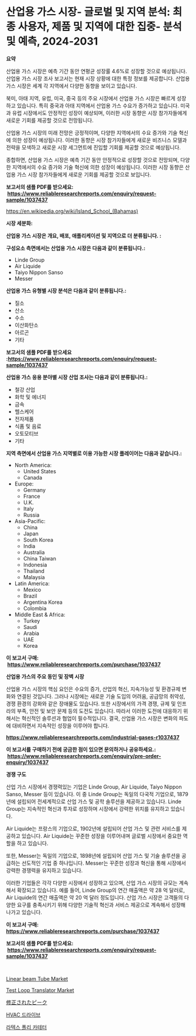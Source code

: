 <p><h1>산업용 가스 시장- 글로벌 및 지역 분석: 최종 사용자, 제품 및 지역에 대한 집중- 분석 및 예측, 2024-2031</h1></p><p><strong>요약</strong></p>
<p><p>산업용 가스 시장은 예측 기간 동안 연평균 성장률 4.6%로 성장할 것으로 예상됩니다. 산업용 가스 시장 조사 보고서는 현재 시장 상황에 대한 특정 정보를 제공합니다. 산업용 가스 시장은 세계 각 지역에서 다양한 동향을 보이고 있습니다.</p><p>북미, 아태 지역, 유럽, 미국, 중국 등의 주요 시장에서 산업용 가스 시장은 빠르게 성장하고 있습니다. 특히 중국과 아태 지역에서 산업용 가스 수요가 증가하고 있습니다. 미국과 유럽 시장에서도 안정적인 성장이 예상되며, 이러한 시장 동향은 시장 참가자들에게 새로운 기회를 제공할 것으로 전망됩니다.</p><p>산업용 가스 시장의 미래 전망은 긍정적이며, 다양한 지역에서의 수요 증가와 기술 혁신에 의한 성장이 예상됩니다. 이러한 동향은 시장 참가자들에게 새로운 비즈니스 모델과 전략을 모색하고 새로운 시장 세그먼트에 진입할 기회를 제공할 것으로 예상됩니다.</p><p>종합하면, 산업용 가스 시장은 예측 기간 동안 안정적으로 성장할 것으로 전망되며, 다양한 지역에서의 수요 증가와 기술 혁신에 의한 성장이 예상됩니다. 이러한 시장 동향은 산업용 가스 시장 참가자들에게 새로운 기회를 제공할 것으로 보입니다.</p></p>
<p><strong>보고서의 샘플 PDF를 받으세요: &nbsp;<a href="https://www.reliableresearchreports.com/enquiry/request-sample/1037437">https://www.reliableresearchreports.com/enquiry/request-sample/1037437</a></strong></p>
<p><a href="https://en.wikipedia.org/wiki/Island_School_(Bahamas)">https://en.wikipedia.org/wiki/Island_School_(Bahamas)</a></p>
<p><strong>시장 세분화:</strong></p>
<p><strong> 산업용 가스 시장은 개요, 배포, 애플리케이션 및 지역으로 더 분류됩니다. :</strong></p>
<p><strong>구성요소 측면에서는 산업용 가스 시장은 다음과 같이 분류됩니다.:</strong></p>
<p><ul><li>Linde Group</li><li>Air Liquide</li><li>Taiyo Nippon Sanso</li><li>Messer</li></ul></p>
<p><strong> 산업용 가스 유형별 시장 분석은 다음과 같이 분류됩니다.:</strong></p>
<p><ul><li>질소</li><li>산소</li><li>수소</li><li>이산화탄소</li><li>아르곤</li><li>기타</li></ul></p>
<p><strong>보고서의 샘플 PDF를 받으세요 :<a href="https://www.reliableresearchreports.com/enquiry/request-sample/1037437">https://www.reliableresearchreports.com/enquiry/request-sample/1037437</a></strong></p>
<p><strong> 산업용 가스 응용 분야별 시장 산업 조사는 다음과 같이 분류됩니다.:</strong></p>
<p><ul><li>철강 산업</li><li>화학 및 에너지</li><li>금속</li><li>헬스케어</li><li>전자제품</li><li>식품 및 음료</li><li>오토모티브</li><li>기타</li></ul></p>
<p><strong>지역 측면에서 산업용 가스 지역별로 이용 가능한 시장 플레이어는 다음과 같습니다.:</strong></p>
<p><ul>
    <li>
        North America:
        <ul>
            <li>United States</li>
            <li>Canada</li>
        </ul>
    </li>
    <li>
        Europe:
        <ul>
            <li>Germany</li>
            <li>France</li>
            <li>U.K.</li>
            <li>Italy</li>
            <li>Russia</li>
        </ul>
    </li>
    <li>
        Asia-Pacific:
        <ul>
            <li>China</li>
            <li>Japan</li>
            <li>South Korea</li>
            <li>India</li>
            <li>Australia</li>
            <li>China Taiwan</li>
            <li>Indonesia</li>
            <li>Thailand</li>
            <li>Malaysia</li>
        </ul>
    </li>
    <li>
        Latin America:
        <ul>
            <li>Mexico</li>
            <li>Brazil</li>
            <li>Argentina Korea</li>
            <li>Colombia</li>
        </ul>
    </li>
    <li>
        Middle East & Africa:
        <ul>
            <li>Turkey</li>
            <li>Saudi</li>
            <li>Arabia</li>
            <li>UAE</li>
            <li>Korea</li>
        </ul>
    </li>
    </ul></p>
<p><strong>이 보고서 구매: &nbsp;<a href="https://www.reliableresearchreports.com/purchase/1037437">https://www.reliableresearchreports.com/purchase/1037437</a></strong></p>
<p><strong>산업용 가스의 주요 동인 및 장벽 시장</strong></p>
<p><p>산업용 가스 시장의 핵심 요인은 수요의 증가, 산업의 혁신, 지속가능성 및 환경규제 변화와 연결된 것입니다. 그러나 시장에는 새로운 기술 도입의 어려움, 공급망의 취약성, 경쟁 환경의 강화와 같은 장애물도 있습니다. 또한 시장에서의 가격 경쟁, 규제 및 인프라의 부족, 안전 및 보안 문제 등의 도전도 있습니다. 따라서 이러한 도전에 대응하기 위해서는 혁신적인 솔루션과 협업이 필수적입니다. 결국, 산업용 가스 시장은 변화의 파도에 대비하면서 지속적인 성장을 이루어야 합니다.</p></p>
<p><strong><a href="https://www.reliableresearchreports.com/industrial-gases-r1037437">https://www.reliableresearchreports.com/industrial-gases-r1037437</a></strong></p>
<p><strong>이 보고서를 구매하기 전에 궁금한 점이 있으면 문의하거나 공유하세요.: &nbsp;<a href="https://www.reliableresearchreports.com/enquiry/pre-order-enquiry/1037437">https://www.reliableresearchreports.com/enquiry/pre-order-enquiry/1037437</a></strong></p>
<p><strong>경쟁 구도</strong></p>
<p><p>산업 가스 시장에서 경쟁력있는 기업은 Linde Group, Air Liquide, Taiyo Nippon Sanso, Messer 등이 있습니다. 이 중 Linde Group는 독일의 다국적 기업으로, 1879년에 설립되어 전세계적으로 산업 가스 및 공학 솔루션을 제공하고 있습니다. Linde Group는 지속적인 혁신과 투자로 성장하며 시장에서 강력한 위치를 유지하고 있습니다.</p><p>Air Liquide는 프랑스의 기업으로, 1902년에 설립되어 산업 가스 및 관련 서비스를 제공하고 있습니다. Air Liquide는 꾸준한 성장을 이루어내며 글로벌 시장에서 중요한 역할을 하고 있습니다.</p><p>또한, Messer는 독일의 기업으로, 1898년에 설립되어 산업 가스 및 기술 솔루션을 공급하는 선도적인 기업 중 하나입니다. Messer는 꾸준한 성장과 혁신을 통해 시장에서 강력한 경쟁력을 유지하고 있습니다.</p><p>이러한 기업들은 각각 다양한 시장에서 성장하고 있으며, 산업 가스 시장의 규모는 계속해서 확장되고 있습니다. 예를 들어, Linde Group의 연간 매출액은 약 28 억 달러로, Air Liquide의 연간 매출액은 약 20 억 달러 정도입니다. 산업 가스 시장은 고객들의 다양한 요구를 충족시키기 위해 다양한 기술적 혁신과 서비스 제공으로 계속해서 성장해 나가고 있습니다.</p></p>
<p><strong>이 보고서 구매: &nbsp; <a href="https://www.reliableresearchreports.com/purchase/1037437">https://www.reliableresearchreports.com/purchase/1037437</a></strong></p>
<p><strong>보고서의 샘플 PDF를 받으세요: &nbsp;<a href="https://www.reliableresearchreports.com/enquiry/request-sample/1037437">https://www.reliableresearchreports.com/enquiry/request-sample/1037437</a></strong><strong></strong></p>
<p>&nbsp;</p>
<p><p><a href="https://medium.com/@samantha.welch56767/global-linear-beam-tube-market-share-and-growth-opportunities-and-market-size-growing-with-a-cagr-f1e2145f08a1">Linear beam Tube Market</a></p><p><a href="https://medium.com/@samantha.welch56767/global-test-loop-translator-market-exploring-market-share-market-trends-and-future-growth-ce5beaf1d599">Test Loop Translator Market</a></p><p><a href="https://medium.com/@ridleydamion/%E6%94%B9%E8%89%AF%E3%81%95%E3%82%8C%E3%81%9Fpeek%E3%81%AE%E5%B8%82%E5%A0%B4%E3%82%B7%E3%82%A7%E3%82%A2-%E8%A6%8F%E6%A8%A1-%E3%83%88%E3%83%AC%E3%83%B3%E3%83%89-%E7%94%A3%E6%A5%AD%E5%88%86%E6%9E%90%E3%83%AC%E3%83%9D%E3%83%BC%E3%83%88-%E5%BF%9C%E7%94%A8-%E9%9B%BB%E5%AD%90%E6%A9%9F%E5%99%A8-%E3%82%A8%E3%83%8D%E3%83%AB%E3%82%AE%E3%83%BC-%E7%94%A3%E6%A5%AD-%E8%BC%B8%E9%80%81-%E5%8C%BB%E7%99%82-%E3%81%9D%E3%81%AE%E4%BB%96-%E3%82%BF%E3%82%A4%E3%83%97%E5%88%A5-%E3%82%AC%E3%83%A9%E3%82%B9%E7%B9%8A%E7%B6%AD%E5%BC%B7%E5%8C%96peek-%E7%82%AD%E7%B4%A0%E7%B9%8A%E7%B6%AD%E5%BC%B7%E5%8C%96peek-%E3%81%9D%E3%81%AE%E4%BB%96-%E3%81%8A%E3%82%88%E3%81%B3202-3c83107b19ce">修正されたピーク</a></p><p><a href="https://github.com/sougarounis/Market-Research-Report-List-5/blob/main/104504938352.md">HVAC 드라이브</a></p><p><a href="https://medium.com/@czbtzkwc9/%EB%9D%BC%ED%85%8D%EC%8A%A4-%ED%8F%B4%EB%A6%AC-%EC%B9%B4%ED%85%8C%ED%84%B0-%EC%8B%9C%EC%9E%A5-%EA%B8%80%EB%A1%9C%EB%B2%8C-%EC%8B%9C%EC%9E%A5-%EB%8F%99%ED%96%A5-%EB%B0%8F-%ED%8C%90%EB%A7%A4-%EB%8F%99%ED%96%A5-2024%EB%85%84%EB%B6%80%ED%84%B0-2031%EB%85%84%EA%B9%8C%EC%A7%80-8778e1d3e3c1">라텍스 폴리 카테터</a></p></p>